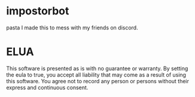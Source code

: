 # impostorbot
pasta
I made this to mess with my friends on discord.

# ELUA
This software is presented as is with no guarantee or warranty. By setting the eula to true, you accept all liability that may come as a result of using this software. You agree not to record any person or persons without their express and continuous consent.